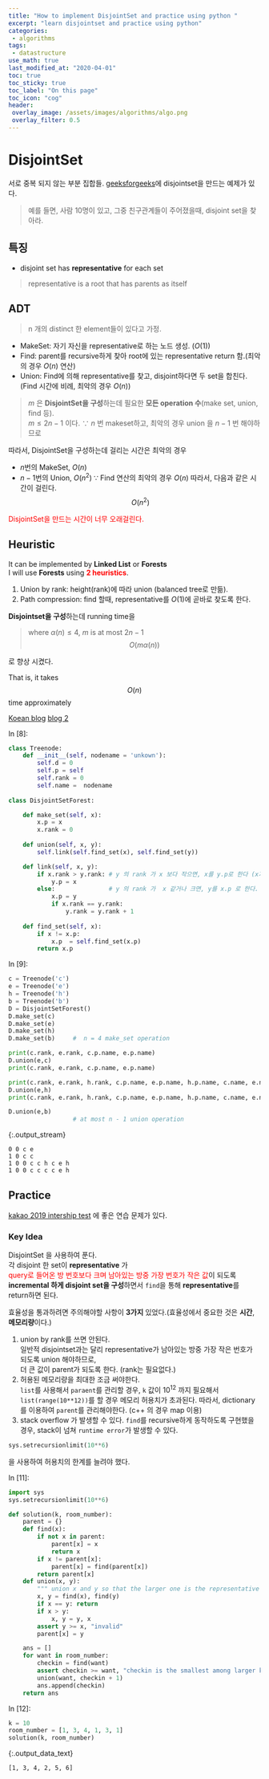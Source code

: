 ```yaml
---
title: "How to implement DisjointSet and practice using python "
excerpt: "learn disjointset and practice using python"
categories:
 - algorithms
tags:
 - datastructure
use_math: true
last_modified_at: "2020-04-01"
toc: true
toc_sticky: true
toc_label: "On this page"
toc_icon: "cog"
header:
 overlay_image: /assets/images/algorithms/algo.png
 overlay_filter: 0.5
---
```


# DisjointSet

서로 중복 되지 않는 부분 집합들.
[geeksforgeeks](https://www.geeksforgeeks.org/disjoint-set-data-structures/)에 disjointset을 만드는 예제가 있다. 
>예를 들면, 사람 10명이 있고, 그중 친구관계들이 주어졌을때, disjoint set을 찾아라.

## 특징
* disjoint set has **representative** for each set  <br>
> representative is a root that has parents as itself 

## ADT
> n 개의 distinct 한 element들이 있다고 가정. 
- MakeSet: 자기 자신을 representative로 하는 노드 생성. ($O(1)$)
- Find: parent를 recursive하게 찾아 root에 있는 representative return 함.(최악의 경우 $O(n)$ 연산)
- Union: Find에 의해 representative를 찾고, disjoint하다면 두 set을 합친다.(Find 시간에 비례, 최악의 경우 $O(n)$)

> $m$ 은 **DisjointSet을 구성**하는데 필요한 **모든 operation 수**(make set, union, find 등). <br>
$m \le 2n - 1$ 이다. $\because$ $n$ 번 makeset하고, 최악의 경우 union 을 $n - 1$ 번 해야하므로

따라서, DisjointSet을 구성하는데 걸리는 시간은 최악의 경우 
* $n$번의 MakeSet, $O(n)$
* $n - 1$번의 Union, $O(n^2)$ $\because$ Find 연산의 최악의 경우 $O(n)$
따라서, 다음과 같은 시간이 걸린다.
$$
O(n^2)
$$

<span style="color:red">DisjointSet을 만드는 시간이 너무 오래걸린다. </span>

## Heuristic
It can be implemented by **Linked List** or **Forests**  <br>
I will use **Forests** using <span style="color:red">**2 heuristics**</span>. <br>
 1. Union by rank: height(rank)에 따라 union (balanced tree로 만듦).
 2. Path compression: find 할때, representative를 $O(1)$에 곧바로 찾도록 한다.
 
**Disjointset을 구성**하는데 running time을 
> where $\alpha(n) \le 4$, $m$ is at most $2n - 1$
$$
O(m\alpha(n))
$$

로 향상 시켰다.  <br>

That is, it takes 
$$
O(n)
$$ time approximately 

[Koean blog](https://gmlwjd9405.github.io/2018/08/31/algorithm-union-find.html)
[blog 2](https://bowbowbow.tistory.com/26)

<div class="prompt input_prompt">
In&nbsp;[8]:
</div>

<div class="input_area" markdown="1">

```python
class Treenode:
    def __init__(self, nodename = 'unkown'):
        self.d = 0
        self.p = self
        self.rank = 0
        self.name =  nodename
        
class DisjointSetForest:

    def make_set(self, x):
        x.p = x
        x.rank = 0
      
    def union(self, x, y):
        self.link(self.find_set(x), self.find_set(y))  

    def link(self, x, y):
        if x.rank > y.rank: # y 의 rank 가 x 보다 작으면, x를 y.p로 한다 (x가 representative가 됨)  
            y.p = x 
        else:               # y 의 rank 가  x 같거나 크면, y를 x.p 로 한다. (이때 같다면 y를 representative 로 하고, y rank만 1증가) 
            x.p = y
            if x.rank == y.rank:  
                y.rank = y.rank + 1 
                
    def find_set(self, x):
        if x != x.p:
            x.p  = self.find_set(x.p)
        return x.p
```

</div>

<div class="prompt input_prompt">
In&nbsp;[9]:
</div>

<div class="input_area" markdown="1">

```python
c = Treenode('c')
e = Treenode('e')
h = Treenode('h')
b = Treenode('b')
D = DisjointSetForest()
D.make_set(c)
D.make_set(e)
D.make_set(h)
D.make_set(b)     #  n = 4 make_set operation 

print(c.rank, e.rank, c.p.name, e.p.name)
D.union(e,c)
print(c.rank, e.rank, c.p.name, e.p.name)

print(c.rank, e.rank, h.rank, c.p.name, e.p.name, h.p.name, c.name, e.name, h.name)
D.union(e,h)
print(c.rank, e.rank, h.rank, c.p.name, e.p.name, h.p.name, c.name, e.name, h.name)

D.union(e,b)
                  # at most n - 1 union operation 
```

</div>

{:.output_stream}

```
0 0 c e
1 0 c c
1 0 0 c c h c e h
1 0 0 c c c c e h

```

## Practice 

[kakao 2019 intership test](https://programmers.co.kr/learn/courses/30/lessons/64063) 에 좋은 연습 문제가 있다. 

### Key Idea
DisjointSet 을 사용하여 푼다. <br>
각 disjoint 한 set이 **representative** 가 <br>
<span style="color:red">query로 들어온 방 번호보다 크며 남아있는 방중 가장 번호가 작은 값</span>이 되도록 <br>
**incremental 하게 disjoint set을 구성**하면서 `find`을 통해 **representative**를 return하면 된다. 

효율성을 통과하려면 주의해야할 사항이 **3가지** 있었다.(효율성에서 중요한 것은 **시간**, **메모리량**이다.)
1. union by rank를 쓰면 안된다. <br>
일반적 disjointset과는 달리 representative가 남아있는 방중 가장 작은 번호가 되도록 union 해야하므로, <br>
더 큰 값이 parent가 되도록 한다. (rank는 필요없다.)
2. 허용된 메모리량을 최대한 조금 써야한다. <br>
`list`를 사용해서 `paraent`를 관리할 경우, `k` 값이 $10^{12}$ 까지 필요해서 <br>
`list(range(10**12))`를 할 경우 메모리 허용치가 초과된다.
따라서, dictionary를 이용하여 `parent`를 관리해야한다. (c++ 의 경우 map 이용)
3. stack overflow 가 발생할 수 있다.
`find`를 recursive하게 동작하도록 구현했을 경우, stack이 넘쳐 
`runtime error`가 발생할 수 있다. 
```python
sys.setrecursionlimit(10**6)
```
을 사용하여 허용치의 한계를 늘려야 했다.

<div class="prompt input_prompt">
In&nbsp;[11]:
</div>

<div class="input_area" markdown="1">

```python
import sys
sys.setrecursionlimit(10**6)

def solution(k, room_number):
    parent = {}
    def find(x):
        if not x in parent:
            parent[x] = x
            return x
        if x != parent[x]:
            parent[x] = find(parent[x])
        return parent[x]
    def union(x, y):
        """ union x and y so that the larger one is the representative value. """
        x, y = find(x), find(y)
        if x == y: return
        if x > y:
            x, y = y, x
        assert y >= x, "invalid"
        parent[x] = y

    ans = []
    for want in room_number:
        checkin = find(want)
        assert checkin >= want, "checkin is the smallest among larger keys than want."
        union(want, checkin + 1)
        ans.append(checkin)
    return ans
```

</div>

<div class="prompt input_prompt">
In&nbsp;[12]:
</div>

<div class="input_area" markdown="1">

```python
k = 10
room_number = [1, 3, 4, 1, 3, 1]
solution(k, room_number)
```

</div>




{:.output_data_text}

```
[1, 3, 4, 2, 5, 6]
```


